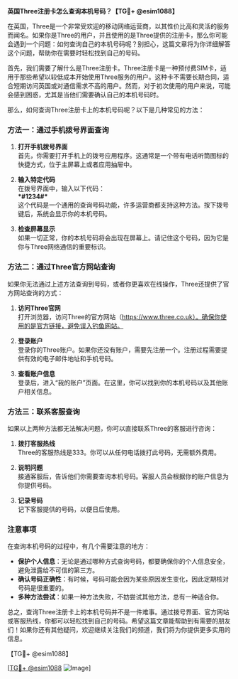 **英国Three注册卡怎么查询本机号码？【TG💪+ @esim1088】**

在英国，Three是一个非常受欢迎的移动网络运营商，以其性价比高和灵活的服务而闻名。如果你是Three的用户，并且使用的是Three提供的注册卡，那么你可能会遇到一个问题：如何查询自己的本机号码呢？别担心，这篇文章将为你详细解答这个问题，帮助你在需要时轻松找到自己的号码。

首先，我们需要了解什么是Three注册卡。Three注册卡是一种预付费SIM卡，适用于那些希望以较低成本开始使用Three服务的用户。这种卡不需要长期合同，适合短期访问英国或对通信需求不高的用户。然而，对于初次使用的用户来说，可能会感到困惑，尤其是当他们需要确认自己的本机号码时。

那么，如何查询Three注册卡上的本机号码呢？以下是几种常见的方法：

### 方法一：通过手机拨号界面查询

1. **打开手机拨号界面**  
   首先，你需要打开手机上的拨号应用程序。这通常是一个带有电话听筒图标的快捷方式，位于主屏幕上或者应用抽屉中。

2. **输入特定代码**  
   在拨号界面中，输入以下代码：  
   **\*#1234#\***  
   这个代码是一个通用的查询号码功能，许多运营商都支持这种方法。按下拨号键后，系统会显示你的本机号码。

3. **检查屏幕显示**  
   如果一切正常，你的本机号码将会出现在屏幕上。请记住这个号码，因为它是你与Three网络通信的重要标识。

### 方法二：通过Three官方网站查询

如果你无法通过上述方法查询到号码，或者你更喜欢在线操作，Three还提供了官方网站查询的方式：

1. **访问Three官网**  
   打开浏览器，访问Three的官方网站（https://www.three.co.uk）。确保你使用的是官方链接，避免误入钓鱼网站。

2. **登录账户**  
   登录你的Three账户。如果你还没有账户，需要先注册一个。注册过程需要提供有效的电子邮件地址和手机号码。

3. **查看账户信息**  
   登录后，进入“我的账户”页面。在这里，你可以找到你的本机号码以及其他账户相关信息。

### 方法三：联系客服查询

如果以上两种方法都无法解决问题，你可以直接联系Three的客服进行咨询：

1. **拨打客服热线**  
   Three的客服热线是333。你可以从任何电话拨打此号码，无需额外费用。

2. **说明问题**  
   接通客服后，告诉他们你需要查询本机号码。客服人员会根据你的账户信息为你提供号码。

3. **记录号码**  
   记下客服提供的号码，以便日后使用。

### 注意事项

在查询本机号码的过程中，有几个需要注意的地方：

- **保护个人信息**：无论是通过哪种方式查询号码，都要确保你的个人信息安全，避免泄露给不可信的第三方。
- **确认号码正确性**：有时候，号码可能会因为某些原因发生变化，因此定期核对号码是很重要的。
- **多种方法尝试**：如果一种方法失败，不妨尝试其他方法，总有一种适合你。

总之，查询Three注册卡上的本机号码并不是一件难事。通过拨号界面、官方网站或客服热线，你都可以轻松找到自己的号码。希望这篇文章能帮助到有需要的朋友们！如果你还有其他疑问，欢迎继续关注我们的频道，我们将为你提供更多实用的信息。

【TG💪+ @esim1088】  

[[TG💪+ @esim1088](https://t.me/s/esim1088) ![Image](https://i.postimg.cc/4NQfJmqS/Snipaste-2025-05-13-00-14-12.png)]